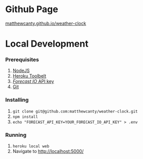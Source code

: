 # Github Page
[matthewcanty.github.io/weather-clock](http://matthewcanty.github.io/weather-clock)

# Local Development
### Prerequisites
1. [NodeJS](https://nodejs.org/en/)
2. [Heroku Toolbelt](https://toolbelt.heroku.com/)
3. [_Forecast IO_ API key](https://developer.forecast.io/)
4. [Git](https://git-scm.com/)

### Installing
1. `git clone git@github.com:matthewcanty/weather-clock.git`
2. `npm install`
3. `echo "FORECAST_API_KEY=YOUR_FORECAST_IO_API_KEY" > .env`

### Running
1. `heroku local web`
2. Navigate to [http://localhost:5000/](http://localhost:5000/)